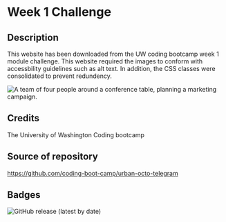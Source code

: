 # Week 1 Challenge

## Description

This website has been downloaded from the UW coding bootcamp week 1 module challenge. This website required the images to conform with accessbility guidelines such as alt text. In addition, the CSS classes were consolidated to prevent redundency.

![A team of four people around a conference table, planning a marketing campaign.](../assets/images/screenshot.jpg)

## Credits

The University of Washington Coding bootcamp

## Source of repository

https://github.com/coding-boot-camp/urban-octo-telegram

## Badges

![GitHub release (latest by date)](https://img.shields.io/github/downloads/SidneyBasa/pre-work/website/total?logo=github&style=plastic)

